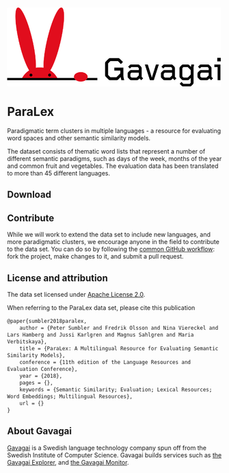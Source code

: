 ![Gavagai](gavagai.png)

# ParaLex
Paradigmatic term clusters in multiple languages - a resource for evaluating word spaces and other semantic similarity models.

The dataset consists of thematic word lists that represent a number of different semantic 
paradigms, such as days of the week, months of the year and common fruit and vegetables. 
The evaluation data has been translated to more than 45 different languages.


## Download

## Contribute

While we will work to extend the data set to include new languages, and more paradigmatic clusters,
we encourage anyone in the field to contribute to the data set. You can do so by following the [common
GitHub workflow](https://guides.github.com/introduction/flow/): fork the project, make changes to 
it, and submit a pull request.

## License and attribution

The data set licensed under [Apache License 2.0](ParaLex/LICENSE).

When referring to the ParaLex data set, please cite this publication

    @paper{sumbler2018paralex,
        author = {Peter Sumbler and Fredrik Olsson and Nina Viereckel and Lars Hamberg and Jussi Karlgren and Magnus Sahlgren and Maria Verbitskaya},
        title = {ParaLex: A Multilingual Resource for Evaluating Semantic Similarity Models},
        conference = {11th edition of the Language Resources and Evaluation Conference},
        year = {2018},
        pages = {},
        keywords = {Semantic Similarity; Evaluation; Lexical Resources; Word Embeddings; Multilingual Resources},
        url = {}
    }

## About Gavagai

[Gavagai](http://gavagai.se/) is a Swedish language technology company spun off from the 
Swedish Institute of Computer Science. Gavagai builds services such 
as [the Gavagai Explorer](https://explorer.gavagai.se/), 
and [the Gavagai Monitor](http://monitor.gavagai.se/).
